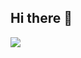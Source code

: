 ## Hi there 👋

<picture>
  <source
    srcset="https://github-readme-stats.vercel.app/api?username=luisferreira05&show_icons=true&theme=dark"
    media="(prefers-color-scheme: dark)"
  />
  <source
    srcset="https://github-readme-stats.vercel.app/api?username=luisferreira05&show_icons=true"
    media="(prefers-color-scheme: light), (prefers-color-scheme: no-preference)"
  />
  <img src="https://github-readme-stats.vercel.app/api?username=luisferreira05&show_icons=true" />
</picture>
